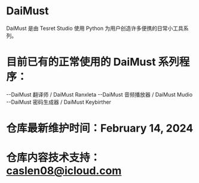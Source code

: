 # DaiMust
DaiMust 是由 Tesret Studio 使用 Python 为用户创造许多便携的日常小工具系列。

# 目前已有的正常使用的 DaiMust 系列程序：
--DaiMust 翻译师 / DaiMust Ranxleta
--DaiMust 音频播放器 / DaiMust Mudio
--DaiMust 密码生成器 / DaiMust Keybirther

# 仓库最新维护时间：February 14, 2024
# 仓库内容技术支持：caslen08@icloud.com
